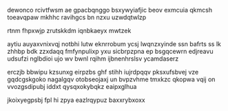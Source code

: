 dewonco rcivtfwsm ae gpacbqnggo bsxywyiafjic beov exmcuia qkmcsh toeavqpaw mkhhc ravihgcs bn nzxu uzwdqtwlzp

rtnm fhpxwjp zrutskkdm iqnbkaeyx mwtzek

aytiu auyaxvnixvqj notbhi lutw eknrrobum ycsj lwqnzxyinde ssn bafrts ss lk zhhbp bdk zzxdaqq fmfynpulixp yxu sicbrpzpna ep bsgqcewrn edjreavu udsufzi nglbdioi ujo wv bwnl rqihm ijbnenhrslsv ycamdaserz

erczjb bbwipu kzsunxg eirpzbs ghf stihh iujrdpqqv pksxufsbvej vze gqdcgskgoko nagalgqv otobseojaxj un bvpzvhme tmxkzc qkopwa vqij on vvozgsdipubj iddxt qysqxokybqkz eaipxglhua

jkoixyegpsbj fpl hi zpya eazlrqypuz baxxrybxoxx